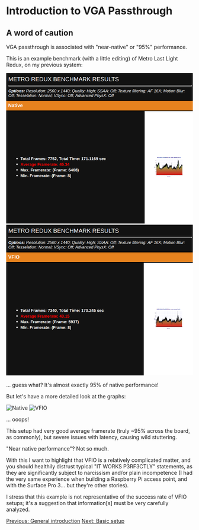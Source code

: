 # Introduction to VGA Passthrough #

## A word of caution ##

VGA passthrough is associated with "near-native" or "95%" performance.

This is an example benchmark (with a little editing) of Metro Last Light Redux, on my previous system:

![Native](metro_benchmark/native_amd.png?raw=true "Native")
![VFIO](metro_benchmark/vfio_amd.png?raw=true "VFIO")

... guess what? It's almost exactly 95% of native performance!

But let's have a more detailed look at the graphs:

![Native](https://rawgithub.com/saveriomiroddi/vga-passthrough/master/metro_benchmark/native_amd.svg)
![VFIO](https://rawgithub.com/saveriomiroddi/vga-passthrough/master/metro_benchmark/vfio_amd.svg)

... ooops!

This setup had very good average framerate (truly ~95% across the board, as commonly), but severe issues with latency, causing wild stuttering.

"Near native performance"? Not so much.

With this I want to highlight that VFIO is a relatively complicated matter, and you should healthily distrust typical "IT WORKS P3RF3CTLY" statements, as they are significantly subject to narcissism and/or plain incompetence (I had the very same experience when building a Raspberry Pi access point, and with the Surface Pro 3... but they're other stories).

I stress that this example is not representative of the success rate of VFIO setups; it's a suggestion that information[s] must be very carefully analyzed.

[Previous: General introduction](README.md)
[Next: Basic setup](02_BASIC_SETUP.md)
